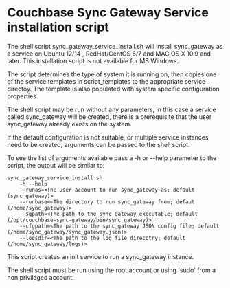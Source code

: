 # Couchbase Sync Gateway Service installation script

The shell script sync_gateway_service_install.sh will install sync_gateway as a service on Ubuntu 12/14
, RedHat/CentOS 6/7 and MAC OS X 10.9 and later. This installation script is not available for MS Windows.

The script determines the type of system it is running on, then copies one of the service templates in script_templates
to the appropriate service directoy. The template is also populated with system specific configuration properties.

The shell script may be run without any parameters, in this case a service called sync_gateway will be created, there is a prerequisite that
the user sync_gateway already exists on the system.

If the default configuration is not suitable, or multiple service instances need to be created, arguments can be passed to the shell script.

To see the list of arguments available pass a -h or --help parameter to the script, the output will be similar to:

```
sync_gateway_service_install.sh
	-h --help
	--runas=<The user account to run sync_gateway as; default (sync_gateway)>
	--runbase=<The directory to run sync_gateway from; defaut (/home/sync_gateway)>
	--sgpath=<The path to the sync_gateway executable; default (/opt/couchbase-sync-gateway/bin/sync_gateway)>
	--cfgpath=<The path to the sync_gateway JSON config file; default (/home/sync_gateway/sync_gateway.json)>
	--logsdir=<The path to the log file direcotry; default (/home/sync_gateway/logs)>
```

This script creates an init service to run a sync_gateway instance.

The shell script must be run using the root account or using 'sudo' from a non privilaged account.


